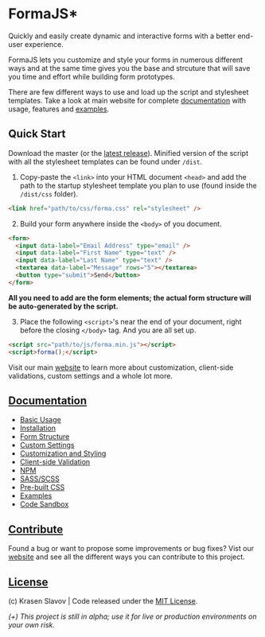 # FormaJS*

Quickly and easily create dynamic and interactive forms with a better end-user experience.

FormaJS lets you customize and style your forms in numerous different ways and at the same time gives you the base and strcuture that will save you time and effort while building form prototypes.

There are few different ways to use and load up the script and stylesheet templates. Take a look at main website for complete [documentation](https://formajs.com/index.html) with usage, features and [examples](https://formajs.com/examples/index.html).

## Quick Start

Download the master (or the [latest release](https://github.com/krasenslavov/formajs/releases)). Minified version of the script with all the stylesheet templates can be found under `/dist`.

1. Copy-paste the `<link>` into your HTML document `<head>` and add the path to the startup stylesheet template you plan to use (found inside the `/dist/css` folder).

```html
<link href="path/to/css/forma.css" rel="stylesheet" />
```

2. Build your form anywhere inside the `<body>` of you document. 

```html
<form>
  <input data-label="Email Address" type="email" />
  <input data-label="First Name" type="text" />
  <input data-label="Last Name" type="text" />
  <textarea data-label="Message" rows="5"></textarea>
  <button type="submit">Send</button>
</form>
```

**All you need to add are the form elements; the actual form structure will be auto-generated by the script.**

3. Place the following `<script>`'s near the end of your document, right before the closing `</body>` tag. And you are all set up.

```html
<script src="path/to/js/forma.min.js"></script>
<script>forma();</script>
```

Visit our main [website](https://formajs.com/) to learn more about customization, client-side validations, custom settings and a whole lot more.

## [Documentation](https://formajs.com/)

* [Basic Usage](https://formajs.com/index.html)
* [Installation](https://formajs.com/index.html#installation)
* [Form Structure](https://formajs.com/index.html#structure)
* [Custom Settings](https://formajs.com/index.html#settings)
* [Customization and Styling](https://formajs.com/index.html#styling)
* [Client-side Validation](https://formajs.com/index.html#validation)
* [NPM](https://formajs.com/index.html#npm)
* [SASS/SCSS](https://formajs.com/scss.html)
* [Pre-built CSS](https://formajs.com/prebuilt/index.html)
* [Examples](https://formajs.com/examples/index.html)
* [Code Sandbox](https://formajs.com/sandbox.html)

## [Contribute](https://formajs.com/index.html#contribute)

Found a bug or want to propose some improvements or bug fixes? Vist our [website](https://formajs.com/index.html#contribute) and see all the different ways you can contribute to this project.

## [License](https://formajs.com/index.html#license)

(c) Krasen Slavov | Code released under the [MIT License](https://opensource.org/licenses/MIT).

*(+) This project is still in alpha; use it for live or production environments on your own risk.*